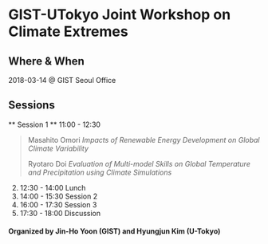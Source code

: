 # GIST-UTokyo Joint Workshop on Climate Extremes

## Where & When 	
2018-03-14 @ GIST Seoul Office

## Sessions 

** Session 1 **
11:00 - 12:30 

  > Masahito Omori 	_Impacts of Renewable Energy Development on Global Climate Variability_
  >
  > Ryotaro Doi 	_Evaluation of Multi-model Skills on Global Temperature and Precipitation using Climate Simulations_
2. 12:30 - 14:00 	Lunch
3. 14:00 - 15:30 	Session 2
4. 16:00 - 17:30 	Session 3
5. 17:30 - 18:00 	Discussion

#### Organized by Jin-Ho Yoon (GIST) and Hyungjun Kim (U-Tokyo)
<!--stackedit_data:
eyJoaXN0b3J5IjpbLTg5NzExNzI5XX0=
-->

